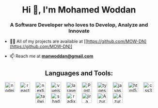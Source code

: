 <h1 align="center">Hi 👋, I'm Mohamed Woddan</h1>
<h3 align="center">A Software Developer who loves to Develop, Analyze and Innovate</h3>


 
- 👨‍💻 All of my projects are available at [[https://github.com/MOW-DN](https://github.com/MOW-DN)]

- 📫 Reach me at [**manwoddan@gmail.com**](mailto:loc.yan0825@gmail.com)



<h2 align="center">Languages and Tools:</h3>
<div align="center">
 <img src="https://img.shields.io/badge/Node.js-339933?logo=nodedotjs&logoColor=white&style=for-the-badge" height="33" alt="nodejs logo"  />
  <img width="10" />
  <img src="https://img.shields.io/badge/React-61DAFB?logo=react&logoColor=black&style=for-the-badge" height="33" alt="react logo"  />
  <img width="10" />
  <img src="https://img.shields.io/badge/Next.js-000000?logo=nextdotjs&logoColor=white&style=for-the-badge" height="33" alt="nextjs logo"  />
  <img width="10" />
  <img src="https://img.shields.io/badge/Vue.js-35495E?style=for-the-badge&logo=vuedotjs&logoColor=4FC08D" height="33" alt="vuejs logo"  />
  <img width="10" />
  <img src="https://img.shields.io/badge/Laravel-FF2D20?style=for-the-badge&logo=laravel&logoColor=white" height="33" alt="laravel logo"  />
  <img width="10" />
  <img src="https://img.shields.io/badge/Postman-FF6C37?style=for-the-badge&logo=Postman&logoColor=white" height="33" alt="Postman logo"  />
  <img width="10" /> 
  <img src="https://img.shields.io/badge/TypeScript-3178C6?logo=typescript&logoColor=white&style=for-the-badge" height="33" alt="typescript logo"  />
  <img width="10" />
  <img src="https://img.shields.io/badge/JavaScript-F7DF1E?logo=javascript&logoColor=black&style=for-the-badge" height="33" alt="javascript logo"  />
  <img width="10" />
  <img src="https://img.shields.io/badge/HTML5-E34F26?logo=html5&logoColor=white&style=for-the-badge" height="33" alt="html5 logo"  />
  <img width="10" />
  <img src="https://img.shields.io/badge/CSS3-1572B6?style=for-the-badge&logo=css3&logoColor=white" height="33" alt="css3 logo"  />
  <img width="10" />
  <img src="https://img.shields.io/badge/Tailwind CSS-06B6D4?logo=tailwindcss&logoColor=black&style=for-the-badge" height="33" alt="tailwindcss logo"  />
  <img width="10" />
  <img src="https://img.shields.io/badge/shadcn/ui-000000?style=for-the-badge&logo=shadcn/ui&logoColor=white" height="33" alt="shadcnUi logo"  />
  <img width="10" />
  <img src="https://img.shields.io/badge/Radix_UI-161618?style=for-the-badge&logo=radixui&logoColor=white" height="33" alt="radixUI logo"  />
  <img width="10" />
  <img src="https://img.shields.io/badge/Jira-0052CC?style=for-the-badge&logo=Jira&logoColor=white" height="33" alt="jira logo"  />
  <img width="10" /> 
  <img src="https://img.shields.io/badge/Azure-0078D4?style=for-the-badge&logo=microsoft-azure&logoColor=white" height="33" alt="Azure Cloud logo" />
  <img width="10" />
  <img src="https://img.shields.io/badge/AWS-232F3E?style=flat&logo=amazonwebservices&logoColor=white" height="33" alt="Azure Cloud logo" />
  <img width="10" />


</div>
